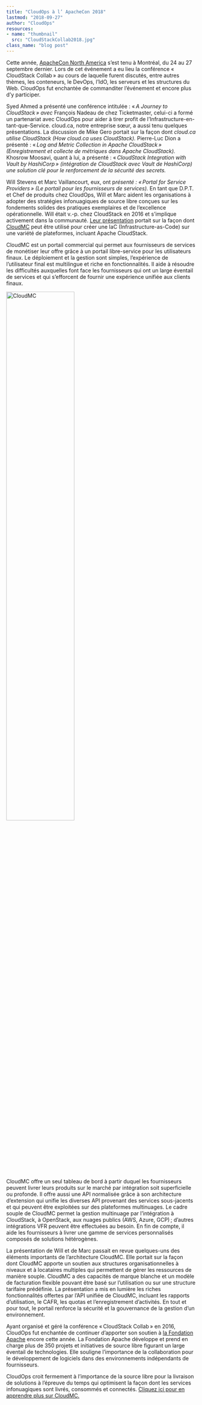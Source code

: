```yaml
---
title: "CloudOps à l’ ApacheCon 2018"
lastmod: "2018-09-27"
author: "CloudOps"
resources:
- name: "thumbnail"
  src: "CloudStackCollab2018.jpg"
class_name: "blog post"
---
```


<p><span style="font-weight: 400;">Cette année,</span> <a href="https://apachecon.com/acna18/"><span style="font-weight: 400;">ApacheCon North America</span></a><span style="font-weight: 400;"> s’est tenu à Montréal, du 24 au 27 septembre dernier. Lors de cet événement a eu lieu la conférence « CloudStack Collab » au cours de laquelle furent discutés, entre autres thèmes, les conteneurs, le DevOps, l’IdO, les serveurs et les structures du Web. CloudOps fut enchantée de commanditer l’événement et encore plus d’y participer.</span></p><p><span style="font-weight: 400;">Syed Ahmed a présenté une conférence intitulée&nbsp;: « </span><i><span style="font-weight: 400;">A Journey to CloudStack » avec</span></i><span style="font-weight: 400;"> François Nadeau de chez Ticketmaster, celui-ci a formé un partenariat avec CloudOps pour aider à tirer profit de l’Infrastructure-en-tant-que-Service. cloud.ca, notre entreprise sœur, a aussi tenu quelques présentations. La discussion de Mike Gero portait sur la façon dont </span><i><span style="font-weight: 400;">cloud.ca utilise CloudStack (How cloud.ca uses CloudStack). </span></i><span style="font-weight: 400;">Pierre-Luc Dion a présenté&nbsp;: « </span><i><span style="font-weight: 400;">Log and Metric Collection in Apache CloudStack » (Enregistrement et collecte de métriques dans Apache CloudStack).</span></i><span style="font-weight: 400;"> Khosrow Moosavi, quant à lui, a présenté&nbsp;: « </span><i><span style="font-weight: 400;">CloudStack Integration with Vault by HashiCorp » (intégration de CloudStack avec Vault de HashiCorp) une solution clé pour le renforcement de la sécurité des secrets.</span></i></p><p><span style="font-weight: 400;">Will Stevens et Marc Vaillancourt, eux, ont p</span><i><span style="font-weight: 400;">résenté&nbsp;: « Portal for Service Providers » (Le portail pour les fournisseurs de services). </span></i><span style="font-weight: 400;">En tant que D.P.T. et Chef de produits chez CloudOps, Will et Marc aident les organisations à adopter des stratégies infonuagiques de source libre conçues sur les fondements solides des pratiques exemplaires et de l’excellence opérationnelle. Will était v.-p. chez CloudStack en 2016 et s’implique activement dans la communauté. </span><a href="https://www.slideshare.net/CloudOps2005/cloudmc-building-a-portal-for-cloudstack-service-providers"><span style="font-weight: 400;">Leur présentation</span></a><span style="font-weight: 400;"> portait sur la façon dont </span><a href="https://www.cloudops.com/cloudmc/"><span style="font-weight: 400;">CloudMC</span></a><span style="font-weight: 400;"> peut être utilisé pour créer une IaC (Infrastructure-as-Code) sur une variété de plateformes, incluant Apache CloudStack.</span></p><p><span style="font-weight: 400;">CloudMC est un portail commercial qui permet aux fournisseurs de services de monétiser leur offre grâce à un portail libre-service pour les utilisateurs finaux. Le déploiement et la gestion sont simples, l’expérience de l’utilisateur final est multilingue et riche en fonctionnalités. Il aide à résoudre les difficultés auxquelles font face les fournisseurs qui ont un large éventail de services et qui s’efforcent de fournir une expérience unifiée aux clients finaux.</span></p><p><img class="alignright" src="/images/blog/post/CloudMC.png" alt="CloudMC" width="60%"></p><p><span style="font-weight: 400;">CloudMC offre un seul tableau de bord à partir duquel les fournisseurs peuvent livrer leurs produits sur le marché par intégration soit superficielle ou profonde. Il offre aussi une API normalisée grâce à son architecture d’extension qui unifie les diverses API provenant des services sous-jacents et qui peuvent être exploitées sur des plateformes multinuages. Le cadre souple de CloudMC permet la gestion multinuage par l’intégration à CloudStack, à OpenStack, aux nuages publics (AWS, Azure, GCP) ; d’autres intégrations VFR peuvent être effectuées au besoin. En fin de compte, il aide les fournisseurs à livrer une gamme de services personnalisés composés de solutions hétérogènes.</span></p><p><span style="font-weight: 400;">La présentation de Will et de Marc passait en revue quelques-uns des éléments importants de l’architecture CloudMC. Elle portait sur la façon dont CloudMC apporte un soutien aux structures organisationnelles à niveaux et à locataires multiples qui permettent de gérer les ressources de manière souple. CloudMC a des capacités de marque blanche et un modèle de facturation flexible pouvant être basé sur l’utilisation ou sur une structure tarifaire prédéfinie. La présentation a mis en lumière les riches fonctionnalités offertes par l’API unifiée de CloudMC, incluant les rapports d’utilisation, le CAFR, les quotas et l’enregistrement d’activités. En tout et pour tout, le portail renforce la sécurité et la gouvernance de la gestion d’un environnement.</span></p><p><span style="font-weight: 400;">Ayant organisé et géré la conférence « CloudStack Collab » en 2016, CloudOps fut enchantée de continuer d’apporter son soutien à </span><a href="https://www.apache.org/"><span style="font-weight: 400;">la Fondation Apache</span></a><span style="font-weight: 400;"> encore cette année. La Fondation Apache développe et prend en charge plus de 350 projets et initiatives de source libre figurant un large éventail de technologies. Elle souligne l’importance de la collaboration pour le développement de logiciels dans des environnements indépendants de fournisseurs.</span></p><p><span style="font-weight: 400;">CloudOps croit fermement à l’importance de la source libre pour la livraison de solutions à l’épreuve du temps qui optimisent la façon dont les services infonuagiques sont livrés, consommés et connectés. </span><a href="https://www.cloudops.com/cloudmc/"><span style="font-weight: 400;">Cliquez ici pour en apprendre plus sur CloudMC.</span></a></p>